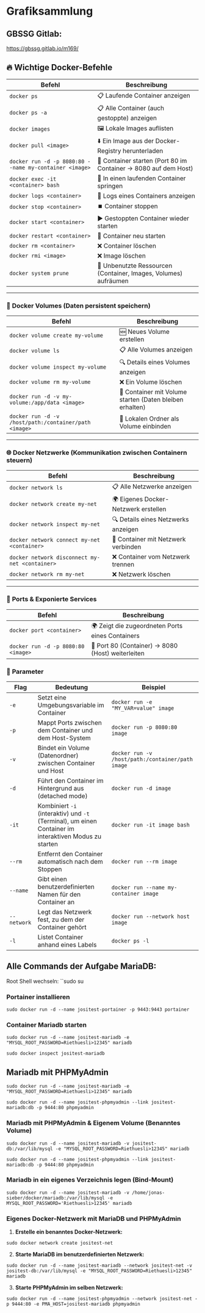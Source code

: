 
# Grafiksammlung

## GBSSG Gitlab:
https://gbssg.gitlab.io/m169/
## 🔥 Wichtige Docker-Befehle
| Befehl                                                 | Beschreibung                                                    |
| ------------------------------------------------------ | --------------------------------------------------------------- |
| `docker ps`                                            | 📋 Laufende Container anzeigen                                  |
| `docker ps -a`                                         | 📋 Alle Container (auch gestoppte) anzeigen                     |
| `docker images`                                        | 🖼️ Lokale Images auflisten                                     |
| `docker pull <image>`                                  | ⬇️ Ein Image aus der Docker-Registry herunterladen              |
| `docker run -d -p 8080:80 --name my-container <image>` | 🚀 Container starten (Port 80 im Container → 8080 auf dem Host) |
| `docker exec -it <container> bash`                     | 🔧 In einen laufenden Container springen                        |
| `docker logs <container>`                              | 📜 Logs eines Containers anzeigen                               |
| `docker stop <container>`                              | ⏹️ Container stoppen                                            |
| `docker start <container>`                             | ▶️ Gestoppten Container wieder starten                          |
| `docker restart <container>`                           | 🔄 Container neu starten                                        |
| `docker rm <container>`                                | ❌ Container löschen                                             |
| `docker rmi <image>`                                   | ❌ Image löschen                                                 |
| `docker system prune`                                  | 🧹 Unbenutzte Ressourcen (Container, Images, Volumes) aufräumen |
---
### 💾 **Docker Volumes (Daten persistent speichern)**
| Befehl                                                | Beschreibung                                             |
| ----------------------------------------------------- | -------------------------------------------------------- |
| `docker volume create my-volume`                      | 🆕 Neues Volume erstellen                                |
| `docker volume ls`                                    | 📋 Alle Volumes anzeigen                                 |
| `docker volume inspect my-volume`                     | 🔍 Details eines Volumes anzeigen                        |
| `docker volume rm my-volume`                          | ❌ Ein Volume löschen                                     |
| `docker run -d -v my-volume:/app/data <image>`        | 📂 Container mit Volume starten (Daten bleiben erhalten) |
| `docker run -d -v /host/path:/container/path <image>` | 📂 Lokalen Ordner als Volume einbinden                   |
---
### 🌐 **Docker Netzwerke (Kommunikation zwischen Containern steuern)**
|Befehl|Beschreibung|
|---|---|
|`docker network ls`|📋 Alle Netzwerke anzeigen|
|`docker network create my-net`|🌍 Eigenes Docker-Netzwerk erstellen|
|`docker network inspect my-net`|🔍 Details eines Netzwerks anzeigen|
|`docker network connect my-net <container>`|🔗 Container mit Netzwerk verbinden|
|`docker network disconnect my-net <container>`|❌ Container vom Netzwerk trennen|
|`docker network rm my-net`|❌ Netzwerk löschen|
---
### 🔌 **Ports & Exponierte Services**
| Befehl                             | Beschreibung                                      |
| ---------------------------------- | ------------------------------------------------- |
| `docker port <container>`          | 🌍 Zeigt die zugeordneten Ports eines Containers  |
| `docker run -d -p 8080:80 <image>` | 🚀 Port 80 (Container) → 8080 (Host) weiterleiten |
### 🚀 **Parameter**
| Flag        | Bedeutung                                                                                             | Beispiel                                         |
| ----------- | ----------------------------------------------------------------------------------------------------- | ------------------------------------------------ |
| `-e`        | Setzt eine Umgebungsvariable im Container                                                             | `docker run -e "MY_VAR=value" image`             |
| `-p`        | Mappt Ports zwischen dem Container und dem Host-System                                                | `docker run -p 8080:80 image`                    |
| `-v`        | Bindet ein Volume (Datenordner) zwischen Container und Host                                           | `docker run -v /host/path:/container/path image` |
| `-d`        | Führt den Container im Hintergrund aus (detached mode)                                                | `docker run -d image`                            |
| `-it`       | Kombiniert `-i` (interaktiv) und `-t` (Terminal), um einen Container im interaktiven Modus zu starten | `docker run -it image bash`                      |
| `--rm`      | Entfernt den Container automatisch nach dem Stoppen                                                   | `docker run --rm image`                          |
| `--name`    | Gibt einen benutzerdefinierten Namen für den Container an                                             | `docker run --name my-container image`           |
| `--network` | Legt das Netzwerk fest, zu dem der Container gehört                                                   | `docker run --network host image`                |
| `-l`        | Listet Container anhand eines Labels                                                                  | `docker ps -l`                                   |
## Alle Commands der Aufgabe MariaDB:
Root Shell wechseln: ``sudo su
### Portainer installieren
```
sudo docker run -d --name jositest-portainer -p 9443:9443 portainer
```
### Container Mariadb starten
```Shell
sudo docker run -d --name jositest-mariadb -e "MYSQL_ROOT_PASSWORD=Riethuesli>12345" mariadb
```
```Shell
sudo docker inspect jositest-mariadb
```

## Mariadb mit PHPMyAdmin
```Shell
sudo docker run -d --name jositest-mariadb -e "MYSQL_ROOT_PASSWORD=Riethuesli>12345" mariadb
```
```Shell
sudo docker run -d --name jositest-phpmyadmin --link jositest-mariadb:db -p 9444:80 phpmyadmin
```

### Mariadb mit PHPMyAdmin & Eigenem Volume (Benanntes Volume)
```Shell
sudo docker run -d --name jositest-mariadb -v jositest-db:/var/lib/mysql -e "MYSQL_ROOT_PASSWORD=Riethuesli>12345" mariadb
```
```Shell
sudo docker run -d --name jositest-phpmyadmin --link jositest-mariadb:db -p 9444:80 phpmyadmin
```

### Mariadb in ein eigenes Verzeichnis legen (Bind-Mount)
```Shell
sudo docker run -d --name jositest-mariadb -v /home/jonas-sieber/docker/mariadb:/var/lib/mysql -e MYSQL_ROOT_PASSWORD='Riethuesli>12345' mariadb
```
### **Eigenes Docker-Netzwerk mit MariaDB und PHPMyAdmin**
1. **Erstelle ein benanntes Docker-Netzwerk:**

```Shell
sudo docker network create jositest-net
```

2. **Starte MariaDB im benutzerdefinierten Netzwerk:**

```Shell
sudo docker run -d --name jositest-mariadb --network jositest-net -v jositest-db:/var/lib/mysql -e "MYSQL_ROOT_PASSWORD=Riethuesli>12345" mariadb
```

3. **Starte PHPMyAdmin im selben Netzwerk:**

```Shell
sudo docker run -d --name jositest-phpmyadmin --network jositest-net -p 9444:80 -e PMA_HOST=jositest-mariadb phpmyadmin
```
 
 